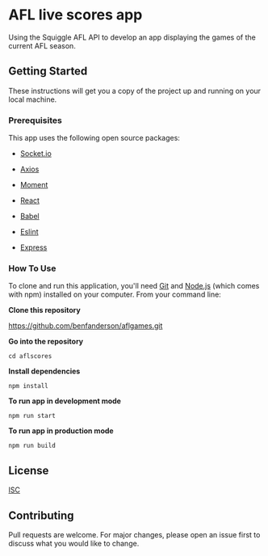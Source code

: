 # AFL live scores app

Using the Squiggle AFL API to develop an app displaying the games of the current AFL season.

## Getting Started

These instructions will get you a copy of the project up and running on your local machine.

### Prerequisites

This app uses the following open source packages:

  * [Socket.io](https://socket.io/)

  * [Axios](https://www.npmjs.com/package/axios)

  * [Moment](https://momentjs.com/)

  * [React](https://reactjs.org/)

  * [Babel](https://babeljs.io/)

  * [Eslint](https://eslint.org/)

  * [Express](https://www.npmjs.com/package/express)

### How To Use

To clone and run this application, you'll need [Git](https://git-scm.com/) and [Node.js](https://nodejs.org/en/) (which comes with npm) installed on your computer. From your command line:

**Clone this repository**

https://github.com/benfanderson/aflgames.git

**Go into the repository**

```cd aflscores```

**Install dependencies**


```npm install```

**To run app in development mode**

```npm run start```

**To run app in production mode**

```npm run build```

## License

[ISC](https://choosealicense.com/licenses/isc/)


## Contributing

Pull requests are welcome. For major changes, please open an issue first to discuss what you would like to change.
